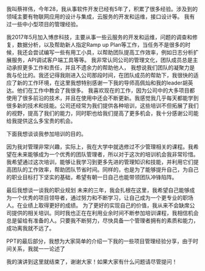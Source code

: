 我叫蔡祥伟，今年28，我从事软件开发已经有5年了，积累了很多经验。涉及到的领域主要有物联网应用的设计与集成，云服务的开发和运维，接口设计等。
我有过一些中小型项目的管理经验。

我2017年5月加入博彦科技，主要从事一些云服务的开发和运维，问题的调查和修复，数据分析，以及帮助新人指定Ramp up Plan等工作，当任务不是很多的时候，我还会尝试编写一些有用工小具，以帮助团队提高工作效率，例如日志分析扩展服务，API调试客户端工具等等。<!-- 我们团队使用敏捷开发模型。当我开始我接触它时，我感觉它是一种不可思议的管理方法，它的很多优点都是显而易见的。这对于我来说充满挑战，但幸运的是， 在团队的帮助下，我很快就适应了它，感谢我的团队。我很喜欢现在的工作环境，团队成员之间经常互相帮助，互相学习，每个团队成员都在快速成长。团队成员用于承担责任，主动帮助他人，团队中的所有人都是一个整体，我非常喜欢这种工作氛围。 -->
我非常认同公司的管理文化，团队成员总是主动承担更多工作和责任，并且不遗余力的帮助他人， 我想说我们团队的凝聚力是我与伦比的。我还记得我刚进入公司那段时间，在团队成员的帮助下，我很快的适应了新的工作环境，在这里我想特别感谢一下我的导师高佩灿和我的leader胡英达。他们在工作中教会了我很多。
我喜欢现在的工作，因为公司中的大多项目都使用了很多前沿的技术，并且在使用中还会不断更新。我感觉我几乎每天都能学到很多新的技术和技能。公司还经常为我们提供各种培训，这些培训不但拓展了我们的视野，提高了我们的能力，同时职也给我们提高了更多机会，我十分感谢公司能给我提供这么多宝贵的机会。

下面我想谈谈我参加培训的目的。

因为我对管理非常兴趣，实际上，我在大学中就选修过不少管理相关的课程。我希望在未来能够成为一个优秀的团队管理者，所以对于这次的培训机会我非常珍惜。
我希望通过这次培训，能够让我学习到更多先进的管理知识和技能，并利用它们提高团队的工作效率，帮助团队节省时间。同样的，也是为了能够提升自己，为自己的职业目标打下坚实的基础，希望有朝一日自己也能带领团队冲锋陷阵。

最后我想谈一谈我的职业规划
未来的三年，我会扎根在这里，我希望自己能够成为一个优秀的项目领导者，通过努力和不断学习，让自己成为一个更专业的职场人。在业绩上取得更好的成绩。
为了更好的实现自己的价值，我从来不会缺席公司提供的相关培训。同时我也正在在利用业余时间不断参加培训课程，我相信机会总是留给有准备的人。只要我不断努力，尽快具备一个管理者拥有的素质和能力， 成功离我就不远了。

PPT的最后部分，我想为大家简单的介绍一下我的一些项目管理经验分享，由于时间关系，我就一一论述了

我的演讲到这里就结束了，谢谢大家！如果大家有什么问题请尽管提问！
